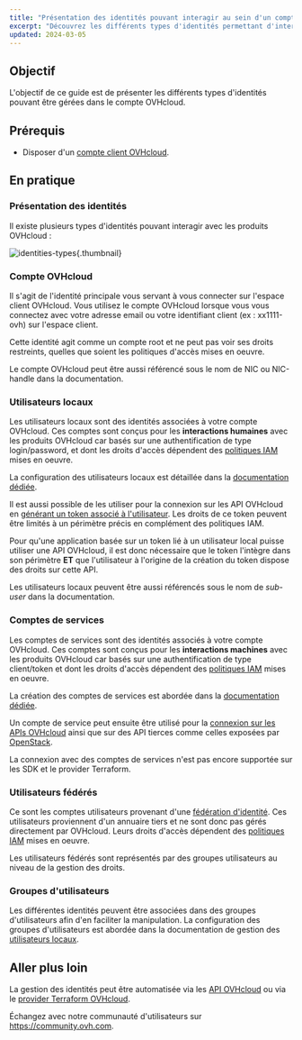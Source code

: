 ```yaml
---
title: "Présentation des identités pouvant interagir au sein d'un compte OVHcloud"
excerpt: "Découvrez les différents types d'identités permettant d'interagir avec un produit OVHcloud"
updated: 2024-03-05
---
```


## Objectif

L'objectif de ce guide est de présenter les différents types d'identités pouvant être gérées dans le compte OVHcloud.

## Prérequis

- Disposer d'un [compte client OVHcloud](ovhcloud-account-creation1.).

## En pratique

### Présentation des identités

Il existe plusieurs types d'identités pouvant interagir avec les produits OVHcloud :

![identities-types](identities_types.png){.thumbnail}

### Compte OVHcloud

Il s'agit de l'identité principale vous servant à vous connecter sur l'espace client OVHcloud. Vous utilisez le compte OVHcloud lorsque vous vous connectez avec votre adresse email ou votre identifiant client (ex : xx1111-ovh) sur l'espace client.

Cette identité agit comme un compte root et ne peut pas voir ses droits restreints, quelles que soient les politiques d'accès mises en oeuvre.

Le compte OVHcloud peut être aussi référencé sous le nom de NIC ou NIC-handle dans la documentation.

### Utilisateurs locaux

Les utilisateurs locaux sont des identités associées à votre compte OVHcloud. Ces comptes sont conçus pour les **interactions humaines** avec les produits OVHcloud car basés sur une authentification de type login/password, et dont les droits d'accès dépendent des [politiques IAM](iam-policy-ui1.) mises en oeuvre.

La configuration des utilisateurs locaux est détaillée dans la [documentation dédiée](ovhcloud-users-management1.).

Il est aussi possible de les utiliser pour la connexion sur les API OVHcloud en [générant un token associé à l'utilisateur](first-steps1.). Les droits de ce token peuvent être limités à un périmètre précis en complément des politiques IAM.

Pour qu'une application basée sur un token lié à un utilisateur local puisse utiliser une API OVHcloud, il est donc nécessaire que le token l'intègre dans son périmètre **ET** que l'utilisateur à l'origine de la création du token dispose des droits sur cette API.

Les utilisateurs locaux peuvent être aussi référencés sous le nom de *sub-user* dans la documentation.

### Comptes de services

Les comptes de services sont des identités associés à votre compte OVHcloud. Ces comptes sont conçus pour les **interactions machines** avec les produits OVHcloud car basés sur une authentification de type client/token et dont les droits d'accès dépendent des [politiques IAM](iam-policy-ui1.) mises en oeuvre.

La création des comptes de services est abordée dans la [documentation dédiée](manage-service-account1.).

Un compte de service peut ensuite être utilisé pour la [connexion sur les APIs OVHcloud](authenticate-api-with-service-account1.) ainsi que sur des API tierces comme celles exposées par [OpenStack](authenticate-api-openstack-with-service-account1.).

La connexion avec des comptes de services n'est pas encore supportée sur les SDK et le provider Terraform.

### Utilisateurs fédérés

Ce sont les comptes utilisateurs provenant d'une [fédération d'identité](manage-operate-user-federation1.). Ces utilisateurs proviennent d'un annuaire tiers et ne sont donc pas gérés directement par OVHcloud. Leurs droits d'accès dépendent des [politiques IAM](iam-policy-ui1.) mises en oeuvre.

Les utilisateurs fédérés sont représentés par des groupes utilisateurs au niveau de la gestion des droits.

### Groupes d'utilisateurs

Les différentes identités peuvent être associées dans des groupes d'utilisateurs afin d'en faciliter la manipulation.
La configuration des groupes d'utilisateurs est abordée dans la documentation de gestion des [utilisateurs locaux](ovhcloud-users-management1.).

## Aller plus loin

La gestion des identités peut être automatisée via les [API OVHcloud](first-steps1.) ou via le [provider Terraform OVHcloud](terraform-at-ovhcloud1.).

Échangez avec notre communauté d'utilisateurs sur <https://community.ovh.com>.
